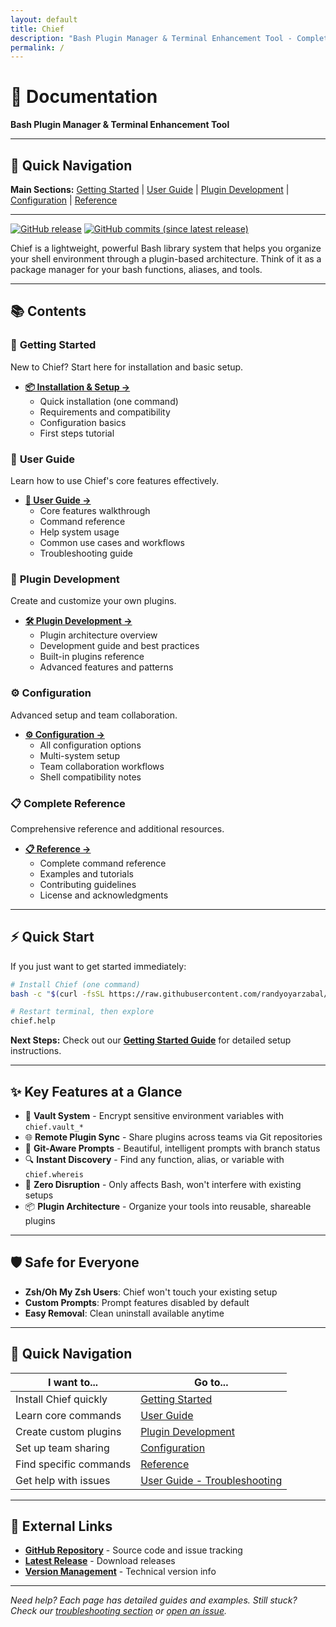 ```yaml
---
layout: default
title: Chief
description: "Bash Plugin Manager & Terminal Enhancement Tool - Complete documentation and guides"
permalink: /
---
```


# 📖 Documentation

**Bash Plugin Manager & Terminal Enhancement Tool**

---

## 🧭 Quick Navigation

**Main Sections:** [Getting Started](getting-started.html) | [User Guide](user-guide.html) | [Plugin Development](plugin-development.html) | [Configuration](configuration.html) | [Reference](reference.html)

---

[![GitHub release](https://img.shields.io/badge/Download-Release%20v3.0.4-lightgrey.svg?style=social)](https://github.com/randyoyarzabal/chief/releases/latest) [![GitHub commits (since latest release)](https://img.shields.io/github/commits-since/randyoyarzabal/chief/latest.svg?style=social)](https://github.com/randyoyarzabal/chief/commits/master)

Chief is a lightweight, powerful Bash library system that helps you organize your shell environment through a plugin-based architecture. Think of it as a package manager for your bash functions, aliases, and tools.

---

## 📚 Contents

### 🚀 **Getting Started**
New to Chief? Start here for installation and basic setup.

- **[📦 Installation & Setup →](getting-started.html)**
  - Quick installation (one command)
  - Requirements and compatibility
  - Configuration basics
  - First steps tutorial

### 👤 **User Guide** 
Learn how to use Chief's core features effectively.

- **[📖 User Guide →](user-guide.html)**
  - Core features walkthrough
  - Command reference
  - Help system usage
  - Common use cases and workflows
  - Troubleshooting guide

### 🔧 **Plugin Development**
Create and customize your own plugins.

- **[🛠️ Plugin Development →](plugin-development.html)**
  - Plugin architecture overview
  - Development guide and best practices
  - Built-in plugins reference
  - Advanced features and patterns

### ⚙️ **Configuration**
Advanced setup and team collaboration.

- **[⚙️ Configuration →](configuration.html)**
  - All configuration options
  - Multi-system setup
  - Team collaboration workflows
  - Shell compatibility notes

### 📋 **Complete Reference**
Comprehensive reference and additional resources.

- **[📋 Reference →](reference.html)**
  - Complete command reference
  - Examples and tutorials
  - Contributing guidelines
  - License and acknowledgments

---

## ⚡ Quick Start

If you just want to get started immediately:

```bash
# Install Chief (one command)
bash -c "$(curl -fsSL https://raw.githubusercontent.com/randyoyarzabal/chief/refs/heads/main/tools/install.sh)"

# Restart terminal, then explore
chief.help
```

**Next Steps:** Check out our **[Getting Started Guide](getting-started.html)** for detailed setup instructions.

---

## ✨ Key Features at a Glance

- 🔐 **Vault System** - Encrypt sensitive environment variables with `chief.vault_*`
- 🌐 **Remote Plugin Sync** - Share plugins across teams via Git repositories  
- 🎨 **Git-Aware Prompts** - Beautiful, intelligent prompts with branch status
- 🔍 **Instant Discovery** - Find any function, alias, or variable with `chief.whereis`
- 🚀 **Zero Disruption** - Only affects Bash, won't interfere with existing setups
- 📦 **Plugin Architecture** - Organize your tools into reusable, shareable plugins

---

## 🛡️ Safe for Everyone

- **Zsh/Oh My Zsh Users**: Chief won't touch your existing setup
- **Custom Prompts**: Prompt features disabled by default  
- **Easy Removal**: Clean uninstall available anytime

---

## 📱 Quick Navigation

<div class="navigation-grid" markdown="1">

| **I want to...** | **Go to...** |
|------------------|--------------|
| Install Chief quickly | [Getting Started](getting-started.html) |
| Learn core commands | [User Guide](user-guide.html) |
| Create custom plugins | [Plugin Development](plugin-development.html) |
| Set up team sharing | [Configuration](configuration.html) |
| Find specific commands | [Reference](reference.html) |
| Get help with issues | [User Guide - Troubleshooting](user-guide.html#troubleshooting) |

</div>

---

## 🔗 External Links

- **[GitHub Repository](https://github.com/randyoyarzabal/chief)** - Source code and issue tracking
- **[Latest Release](https://github.com/randyoyarzabal/chief/releases/latest)** - Download releases
- **[Version Management](version-management.html)** - Technical version info

---

*Need help? Each page has detailed guides and examples. Still stuck? Check our [troubleshooting section](user-guide.html#troubleshooting) or [open an issue](https://github.com/randyoyarzabal/chief/issues).*
